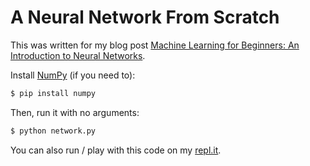 # A Neural Network From Scratch
This was written for my blog post [Machine Learning for Beginners: An Introduction to Neural Networks](https://victorzhou.com/blog/intro-to-neural-networks/).

Install [NumPy](http://www.numpy.org/) (if you need to):

```bash
$ pip install numpy
```

Then, run it with no arguments:

```bash
$ python network.py
```

You can also run / play with this code on my [repl.it](https://repl.it/@vzhou842/An-Introduction-to-Neural-Networks).
